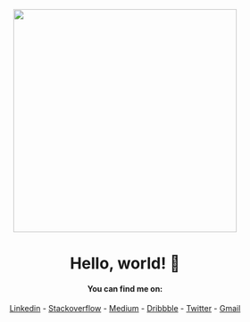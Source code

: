 <div align="center">
<img src="https://i.imgur.com/8MupZHY.gif" width="400px" />
<br>

# Hello, world! 👋

#### You can find me on:
[Linkedin](https://www.linkedin.com/in/soroush-chehresa) - [Stackoverflow](https://stackoverflow.com/users/9516173/soroush-chehresa) - [Medium](https://medium.com/@soroushchehresa) - [Dribbble](https://dribbble.com/soroushchehresa) - [Twitter](https://twitter.com/soroushchehresa) - [Gmail](mailto:s1996ch@gmail.com)
<br>

